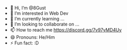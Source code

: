 - 👋 Hi, I’m @8Gust
- 👀 I’m interested in Web Dev
- 🌱 I’m currently learning ...
- 💞️ I’m looking to collaborate on ...
- 📫 How to reach me https://discord.gg/7v97yMD4Uy
- 😄 Pronouns: He/Him
- ⚡ Fun fact: :D

<!---
8Gust/8Gust is a ✨ special ✨ repository because its `README.md` (this file) appears on your GitHub profile.
You can click the Preview link to take a look at your changes.
--->
